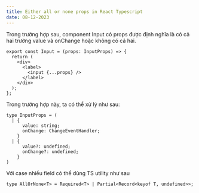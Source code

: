 ```yaml
---
title: Either all or none props in React Typescript
date: 08-12-2023
---
```

Trong trường hợp sau, component Input có props được định nghĩa là có cả hai trường value và onChange hoặc không có cả hai.
```
export const Input = (props: InputProps) => {
  return (
    <div>
      <label>
        <input {...props} />
      </label>
    </div>
  );
};
```
Trong trường hợp này, ta có thể xử lý như sau:
```
type InputProps = (
  | {
      value: string;
      onChange: ChangeEventHandler;
    }
  | {
      value?: undefined;
      onChange?: undefined;
    }
)
```
Với case nhiều field có thể dùng TS utility như sau
```
type AllOrNone<T> = Required<T> | Partial<Record<keyof T, undefined>>;
```
